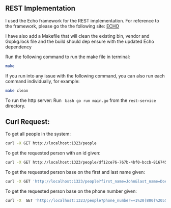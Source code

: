 ## REST Implementation

I used the Echo framework for the REST implementation. For reference to the framework, please go the the following site: 
[ECHO](https://echo.labstack.com/)

I have also add a Makefile that will clean the existing bin, vendor and Gopkg.lock file and the build should dep ensure with the updated Echo dependency

Run the following command to run the make file in terminal:
``` bash
make
```

If you run into any issue with the following command, you can also run each command individually, for example:
``` bash
make clean
```
To run the http server:
Run ``` bash go run main.go``` from the `rest-service` directory.

## Curl Request:

To get all people in the system:
``` bash
curl -X GET http://localhost:1323/people
```
To get the requested person with an id given:
``` bash
curl -X GET http://localhost:1323/people/df12ce76-767b-4bf0-bccb-816745df9e70
```

To get the requested person base on the first and last name given:
``` bash
curl -X GET 'http://localhost:1323/people?first_name=John&last_name=Doe'
```

To get the requested person base on the phone number given:
``` bash
curl -X  GET 'http://localhost:1323/people?phone_number=+1%20(800)%20555-1313'
```
